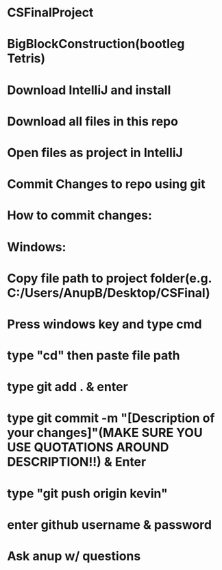 # CSFinalProject
# BigBlockConstruction(bootleg Tetris)
# Download IntelliJ and install
# Download all files in this repo
# Open files as project in IntelliJ
# Commit Changes to repo using git
# How to commit changes:
# Windows:
# Copy file path to project folder(e.g. C:/Users/AnupB/Desktop/CSFinal)
# Press windows key and type cmd
# type "cd" then paste file path
# type git add . & enter
# type git commit -m "[Description of your changes]"(MAKE SURE YOU USE QUOTATIONS AROUND DESCRIPTION!!) & Enter
# type "git push origin kevin"
# enter github username & password
# Ask anup w/ questions 